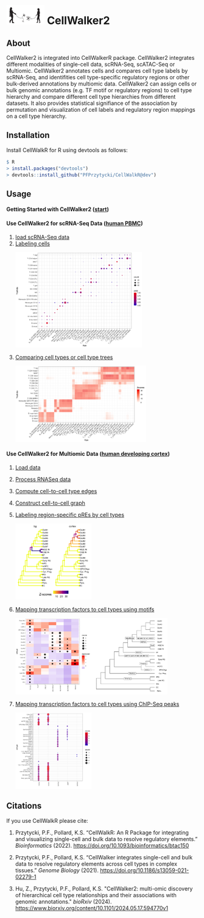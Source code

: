 <img src="examples/CellWalkR_Vignette_files/figure-markdown_github/cellwalker2_icon.png" id="id" class="class" width="100" height="50" /> CellWalker2
================

## About

CellWalker2 is integrated into CellWalkerR package. 
CellWalker2 integrates different modalities of single-cell data, scRNA-Seq, scATAC-Seq or Multiomic. 
CellWalker2 annotates cells and compares cell type labels by scRNA-Seq, 
and identifities cell type-specific regulatory regions or other bulk-derived annotations by multiomic data. 
CellWalker2 can assign cells or bulk genomic annotations (e.g. TF motif or regulatory regions) to cell type hierarchy and compare different cell type hierarchies from different datasets. 
It also provides statistical signifiance of the association by permutation and visualization of cell labels and regulatory region mappings on a cell type hierarchy. 

## Installation

Install CellWalkR for R using devtools as follows:

``` r
$ R
> install.packages("devtools")
> devtools::install_github("PFPrzytycki/CellWalkR@dev")
```

## Usage

####  Getting Started with CellWalker2 ([start](examples/CellWalker2_Install_Vignette.md#getting-started-with-cellwalker2))
#### Use CellWalker2 for scRNA-Seq Data ([human PBMC](examples/CellWalker2_RNASeq_Vignette.md))
1.  [load scRNA-Seq data](examples/CellWalker2_RNASeq_Vignette.md#load-scRNA-Seq-data)
2.  [Labeling cells](examples/CellWalker2_RNASeq_Vignette.md#labeling-cells)
    <p align="left">
        <img src="examples/CellWalker2_Vignette_files/figure-markdown_github/evalAnnot-1.png" id="id" class="class" height="250" />
    </p>
3.  [Comparing cell types or cell type trees](examples/CellWalker2_RNASeq_Vignette.md#comparing-cell-types-or-cell-type-trees)
    <p align="left">
        <img src="examples/CellWalker2_Vignette_files/figure-markdown_github/plotMap-1.png" id="id" class="class" height="200" />
    </p>

#### Use CellWalker2 for Multiomic Data ([human developing cortex](examples/CellWalker2_Multiomic_Vignette.md))
1.  [Load data](examples/CellWalker2_Multiomic_Vignette.md#load-data)
2.  [Process RNASeq data](examples/CellWalker2_Multiomic_Vignette.md#process-rnaseq-data)
3.  [Compute cell-to-cell type edges](examples/CellWalker2_Multiomic_Vignette.md#compute-cell-to-cell-type-edges)
4.  [Construct cell-to-cell graph](examples/CellWalker2_Multiomic_Vignette.md#construct-cell-to-cell-graph)
5.  [Labeling region-specific pREs by cell types](examples/CellWalker2_Multiomic_Vignette.md#labeling-region-specific-pREs-by-cell-types)
    <p align="left">
        <img src="examples/CellWalker2_Multi_files/figure-markdown_github/plotTree-1.png" id="id" class="class" height="200" />
    </p>

6.  [Mapping transcription factors to cell types using motifs](examples/CellWalker2_Multiomic_Vignette.md#mapping-transcription-factors-to-cell-types-using-motifs)
    <p align="left">
        <img src="examples/CellWalker2_Multi_files/figure-markdown_github/heatmap_sel-1.png" id="id" class="class" height="200" /><img src="examples/CellWalker2_Multi_files/figure-markdown_github/tree_topTF-1.png" id="id" class="class" height="200" />
    </p>

7.  [Mapping transcription factors to cell types using ChIP-Seq peaks](examples/CellWalker2_Multiomic_Vignette.md#mapping-transcription-factors-to-cell-types-using-chip-seq-peaks)
    <p align="left">
        <img src="examples/CellWalker2_Multi_files/figure-markdown_github/heatmap_chip-1.png" id="id" class="class" height="200" />
    </p>  

## Citations

If you use CellWalkR please cite:

1.  Przytycki, P.F., Pollard, K.S. “CellWalkR: An R Package for
    integrating and visualizing single-cell and bulk data to resolve
    regulatory elements.” *Bioinformatics* (2022).
    <https://doi.org/10.1093/bioinformatics/btac150>

2.  Przytycki, P.F., Pollard, K.S. “CellWalker integrates single-cell
    and bulk data to resolve regulatory elements across cell types in
    complex tissues.” *Genome Biology* (2021).
    <https://doi.org/10.1186/s13059-021-02279-1>

3.  Hu, Z., Przytycki, P.F., Pollard, K.S. "CellWalker2: multi-omic discovery 
    of hierarchical cell type relationships and their associations with genomic annotations."
    *bioRxiv* (2024).
    <https://www.biorxiv.org/content/10.1101/2024.05.17.594770v1>

